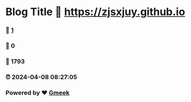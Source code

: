 # Blog Title :link: https://zjsxjuy.github.io 
### :page_facing_up: [1](https://zjsxjuy.github.io/tag.html) 
### :speech_balloon: 0 
### :hibiscus: 1793 
### :alarm_clock: 2024-04-08 08:27:05 
### Powered by :heart: [Gmeek](https://github.com/Meekdai/Gmeek)
